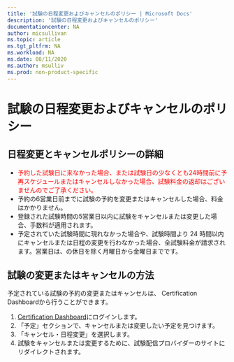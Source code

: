 ```yaml
---
title: '試験の日程変更およびキャンセルのポリシー | Microsoft Docs'
description: '試験の日程変更およびキャンセルのポリシー' 
documentationcenter: NA 
author: micsullivan
ms.topic: article
ms.tgt_pltfrm: NA
ms.workload: NA
ms.date: 08/11/2020
ms.author: msulliv
ms.prod: non-product-specific
---
```

# 試験の日程変更およびキャンセルのポリシー

## 日程変更とキャンセルポリシーの詳細

- <div> <font color='red'>予約した試験日に来なかった場合、または試験日の少なくとも24時間前に予再スケジュールまたはキャンセルしなかった場合、試験料金の返却はございませんのでご了承ください。</font> </div>
- 予約の6営業日前までに試験の予約を変更またはキャンセルした場合、料金はかかりません。
- 登録された試験時間の5営業日以内に試験をキャンセルまたは変更した場合、手数料が適用されます。
- 予定されていた試験時間に現れなかった場合や、試験時間より 24 時間以内にキャンセルまたは日程の変更を行わなかった場合、全試験料金が請求されます。営業日は、の休日を除く月曜日から金曜日までです。

## 試験の変更またはキャンセルの方法

予定されている試験の予約の変更またはキャンセルは、 Certification Dashboardから行うことができます。

1. [Certification Dashboard](https://aka.ms/CertDashboard)にログインします。
2. 「予定」セクションで、キャンセルまたは変更したい予定を見つけます。
3. 「キャンセル・日程変更」を選択します。
4. 試験をキャンセルまたは変更するために、試験配信プロバイダーのサイトにリダイレクトされます。
